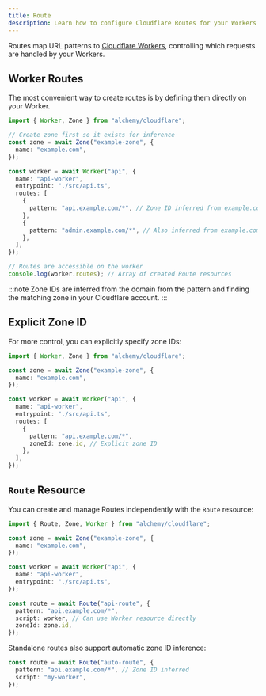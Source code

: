 ```yaml
---
title: Route
description: Learn how to configure Cloudflare Routes for your Workers using Alchemy to map URL patterns to Worker scripts.
---
```


Routes map URL patterns to [Cloudflare Workers](https://developers.cloudflare.com/workers/configuration/routing/routes/), controlling which requests are handled by your Workers.

## Worker Routes

The most convenient way to create routes is by defining them directly on your Worker.

```ts
import { Worker, Zone } from "alchemy/cloudflare";

// Create zone first so it exists for inference
const zone = await Zone("example-zone", {
  name: "example.com",
});

const worker = await Worker("api", {
  name: "api-worker",
  entrypoint: "./src/api.ts",
  routes: [
    {
      pattern: "api.example.com/*", // Zone ID inferred from example.com
    },
    {
      pattern: "admin.example.com/*", // Also inferred from example.com
    },
  ],
});

// Routes are accessible on the worker
console.log(worker.routes); // Array of created Route resources
```

:::note
Zone IDs are inferred from the domain from the pattern and finding the matching zone in your Cloudflare account.
:::

## Explicit Zone ID

For more control, you can explicitly specify zone IDs:

```ts
import { Worker, Zone } from "alchemy/cloudflare";

const zone = await Zone("example-zone", {
  name: "example.com",
});

const worker = await Worker("api", {
  name: "api-worker",
  entrypoint: "./src/api.ts",
  routes: [
    {
      pattern: "api.example.com/*",
      zoneId: zone.id, // Explicit zone ID
    },
  ],
});
```

## `Route` Resource

You can create and manage Routes independently with the `Route` resource:

```ts
import { Route, Zone, Worker } from "alchemy/cloudflare";

const zone = await Zone("example-zone", {
  name: "example.com",
});

const worker = await Worker("api", {
  name: "api-worker",
  entrypoint: "./src/api.ts",
});

const route = await Route("api-route", {
  pattern: "api.example.com/*",
  script: worker, // Can use Worker resource directly
  zoneId: zone.id,
});
```

Standalone routes also support automatic zone ID inference:

```ts
const route = await Route("auto-route", {
  pattern: "api.example.com/*", // Zone ID inferred
  script: "my-worker",
});
```
